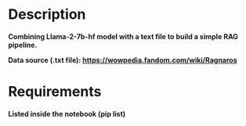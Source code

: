 <h1>Description
  
<h4>Combining Llama-2-7b-hf model with a text file to build a simple RAG pipeline.

Data source (.txt file): https://wowpedia.fandom.com/wiki/Ragnaros

<h1>Requirements
  
<h4>Listed inside the notebook (pip list)
